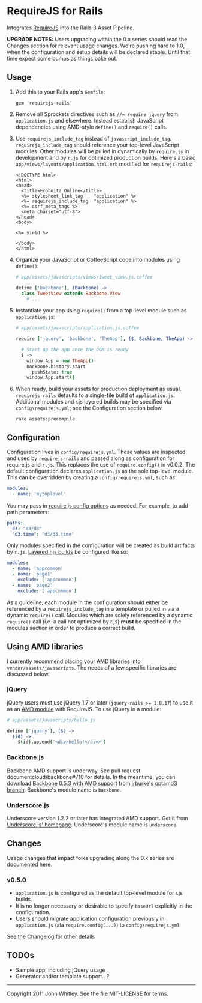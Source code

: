 # RequireJS for Rails

Integrates [RequireJS](http://requirejs.org/) into the Rails 3 Asset Pipeline.

**UPGRADE NOTES:** Users upgrading within the 0.x series should read the Changes section for relevant usage changes.  We're pushing hard to 1.0, when the configuration and setup details will be declared stable.  Until that time expect some bumps as things bake out.

## Usage

1. Add this to your Rails app's `Gemfile`:

    ```
    gem 'requirejs-rails'
    ```

2. Remove all Sprockets directives such as `//= require jquery` from `application.js` and elsewhere.  Instead establish JavaScript dependencies using AMD-style `define()` and `require()` calls.

3. Use `requirejs_include_tag` instead of `javascript_include_tag`.  `requirejs_include_tag` should reference your top-level JavaScript modules.  Other modules will be pulled in dynamically by `require.js` in development and by `r.js` for optimized production builds.  Here's a basic `app/views/layouts/application.html.erb` modified for `requirejs-rails`:

    ```erb
    <!DOCTYPE html>
    <html>
    <head>
      <title>Frobnitz Online</title>
      <%= stylesheet_link_tag    "application" %>
      <%= requirejs_include_tag  "application" %>
      <%= csrf_meta_tags %>
      <meta charset="utf-8">
    </head>
    <body>

    <%= yield %>

    </body>
    </html>
    ```

4. Organize your JavaScript or CoffeeScript code into modules using `define()`:

      ```coffeescript
      # app/assets/javascripts/views/tweet_view.js.coffee

      define ['backbone'], (Backbone) ->
        class TweetView extends Backbone.View
          # ...
      ```

5. Instantiate your app using `require()` from a top-level module such as `application.js`:

      ```coffeescript
      # app/assets/javascripts/application.js.coffee

      require ['jquery', 'backbone', 'TheApp'], ($, Backbone, TheApp) ->

        # Start up the app once the DOM is ready
        $ ->
          window.App = new TheApp()
          Backbone.history.start
            pushState: true
          window.App.start()
      ```

6. When ready, build your assets for production deployment as usual.  `requirejs-rails` defaults to a single-file build of `application.js`.  Additional modules and r.js layered builds may be specified via `config\requirejs.yml`; see the Configuration section below.

    ```rake assets:precompile```

## Configuration

Configuration lives in `config/requirejs.yml`.  These values are inspected and used by `requirejs-rails` and passed along as configuration for require.js and `r.js`.  This replaces the use of `require.config()` in v0.0.2.  The default configuration declares `application.js` as the sole top-level module.  This can be overridden by creating a `config/requirejs.yml`, such as:

```yaml
modules:
  - name: 'mytoplevel'
```

You may pass in [require.js config options](http://requirejs.org/docs/api.html#config) as needed.  For example, to add path parameters:

```yaml
paths:
  d3: "d3/d3"
  "d3.time": "d3/d3.time"
```

Only modules specified in the configuration will be created as build artifacts by `r.js`.  [Layered r.js builds](http://requirejs.org/docs/faq-optimization.html#priority) be configured like so:

```yaml
modules:
  - name: 'appcommon'
  - name: 'page1'
    exclude: ['appcommon']
  - name: 'page2'
    exclude: ['appcommon']
```

As a guideline, each module in the configuration should either be referenced by a `requirejs_include_tag` in a template or pulled in via a dynamic `require()` call.  Modules which are solely referenced by a dynamic `require()` call (i.e. a call not optimized by r.js) **must** be specified in the modules section in order to produce a correct build.

## Using AMD libraries

I currently recommend placing your AMD libraries into `vendor/assets/javascripts`.  The needs of a few specific libraries are discussed below.

### jQuery

jQuery users must use jQuery 1.7 or later (`jquery-rails >= 1.0.17`) to use it as an [AMD module](http://wiki.commonjs.org/wiki/Modules/AsynchronousDefinition) with RequireJS.  To use jQuery in a module:

```coffeescript
# app/assets/javascripts/hello.js

define ['jquery'], ($) ->
  (id) ->
    $(id).append('<div>hello!</div>')
```

### Backbone.js

Backbone AMD support is underway.  See pull request documentcloud/backbone#710 for details.  In the meantime, you can download [Backbone 0.5.3 with AMD support](https://github.com/jrburke/backbone/raw/optamd3/backbone.js) from [jrburke's optamd3 branch](https://github.com/jrburke/backbone/tree/optamd3).  Backbone's module name is `backbone`.

### Underscore.js

Underscore version 1.2.2 or later has integrated AMD support.  Get it from [Underscore.js' homepage](http://documentcloud.github.com/underscore/). Underscore's module name is `underscore`.

## Changes

Usage changes that impact folks upgrading along the 0.x series are documented here.

### v0.5.0

- `application.js` is configured as the default top-level module for r.js builds.
- It is no longer necessary or desirable to specify `baseUrl` explicitly in the configuration.
- Users should migrate application configuration previously in `application.js` (ala `require.config(...)`) to `config/requirejs.yml`

See [the Changelog](CHANGELOG.md) for other details

## TODOs

- Sample app, including jQuery usage
- Generator and/or template support.. ?

----

Copyright 2011 John Whitley.  See the file MIT-LICENSE for terms.
